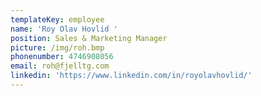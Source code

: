 ```yaml
---
templateKey: employee
name: 'Roy Olav Hovlid '
position: Sales & Marketing Manager
picture: /img/roh.bmp
phonenumber: 4746908056
email: roh@fjelltg.com
linkedin: 'https://www.linkedin.com/in/royolavhovlid/'
---
```


